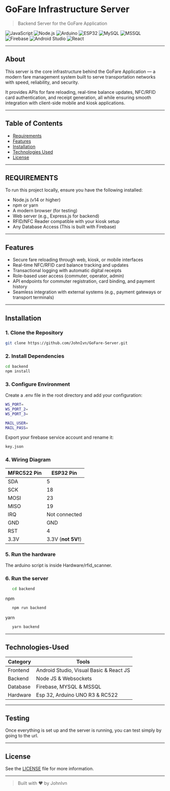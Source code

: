 # GoFare Infrastructure Server

> Backend Server for the GoFare Application

![JavaScript](https://img.shields.io/badge/JavaScript-ES6-yellow?logo=javascript&logoColor=black)
![Node.js](https://img.shields.io/badge/Node.js-339933?logo=nodedotjs&logoColor=white)
![Arduino](https://img.shields.io/badge/Arduino-00979D?logo=arduino&logoColor=white)
![ESP32](https://img.shields.io/badge/ESP32-Microcontroller-blue)
![MySQL](https://img.shields.io/badge/MySQL-4479A1?logo=mysql&logoColor=white)
![MSSQL](https://img.shields.io/badge/MSSQL-CC2927?logo=microsoftsqlserver&logoColor=white)
![Firebase](https://img.shields.io/badge/Firebase-FFCA28?logo=firebase&logoColor=black)
![Android Studio](https://img.shields.io/badge/Android%20Studio-3DDC84?logo=androidstudio&logoColor=white)
![React](https://img.shields.io/badge/React-61DAFB?logo=react&logoColor=black)

---

## About

This server is the core infrastructure behind the GoFare Application — a modern fare management system built to serve
transportation networks with speed, reliability, and security.

It provides APIs for fare reloading, real-time balance updates, NFC/RFID card authentication, and receipt generation,
all while ensuring smooth integration with client-side mobile and kiosk applications.

---

## Table of Contents

- [Requirements](#requirements)
- [Features](#features)
- [Installation](#installation)
- [Technologies Used](#technologies-used)
- [License](#license)

---

## REQUIREMENTS

To run this project locally, ensure you have the following installed:

- Node.js (v14 or higher)
- npm or yarn
- A modern browser (for testing)
- Web server (e.g., Express.js for backend)
- RFID/NFC Reader compatible with your kiosk setup
- Any Database Access (This is built with Firebase)

---

## Features

- Secure fare reloading through web, kiosk, or mobile interfaces
- Real-time NFC/RFID card balance tracking and updates
- Transactional logging with automatic digital receipts
- Role-based user access (commuter, operator, admin)
- API endpoints for commuter registration, card binding, and payment history
- Seamless integration with external systems (e.g., payment gateways or transport terminals)

---

## Installation

### 1. Clone the Repository

```bash
git clone https://github.com/JohnIvn/GoFare-Server.git
```

### 2. Install Dependencies

```bash
cd backend
npm install
```

### 3. Configure Environment
Create a .env file in the root directory and add your configuration:
```bash
WS_PORT=
WS_PORT_2=
WS_PORT_3=

MAIL_USER=
MAIL_PASS=
```
Export your firebase service account and rename it:

```bash
key.json
```
### 4. Wiring Diagram

| MFRC522 Pin | ESP32 Pin          |
| ----------- | ------------------ |
| SDA         | 5                  |
| SCK         | 18                 |
| MOSI        | 23                 |
| MISO        | 19                 |
| IRQ         | Not connected      |
| GND         | GND                |
| RST         | 4                  |
| 3.3V        | 3.3V (**not 5V!**) |

### 5. Run the hardware

The arduino script is inside Hardware/rfid_scanner.

### 6. Run the server

```bash
   cd backend
```

npm
```bash
   npm run backend
```
yarn
```bash
   yarn backend
```
---

## Technologies-Used

| Category | Tools                                   |
| -------- | --------------------------------------- |
| Frontend | Android Studio, Visual Basic & React JS |
| Backend  | Node JS & Websockets                    |
| Database | Firebase, MYSQL & MSSQL                 |
| Hardware | Esp 32, Arduino UNO R3 & RC522          |

---

## Testing

Once everything is set up and the server is running, you can test simply by going to the url.

---

## License

See the [LICENSE](LICENSE) file for more information.

---

> Built with ❤️ by JohnIvn
